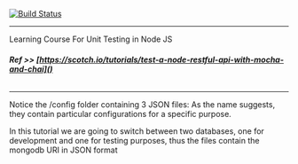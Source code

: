 [![Build Status](https://travis-ci.org/cotsog/short-stories.svg?branch=master)](https://travis-ci.org/cotsog/short-stories)


***
Learning Course For Unit Testing in Node JS
###### **Ref >> [https://scotch.io/tutorials/test-a-node-restful-api-with-mocha-and-chai]()**
***


Notice the /config folder containing 3 JSON files: As the name suggests, they contain particular configurations for a specific purpose.

In this tutorial we are going to switch between two databases, one for development and one for testing purposes, thus the files contain the mongodb URI in JSON format
